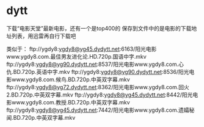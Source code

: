 # dytt
下载“电影天堂”最新电影，还有一个是top400的
保存到文件中的是电影的下载地址列表，用迅雷再自行下载吧

类似于：
ftp://ygdy8:ygdy8@yg45.dydytt.net:6163/阳光电影www.ygdy8.com.最佳男友进化论.HD.720p.国语中字.mkv
ftp://ygdy8:ygdy8@yg90.dydytt.net:8537/阳光电影www.ygdy8.com.心仇.BD.720p.英语中字.mkv
ftp://ygdy8:ygdy8@yg90.dydytt.net:8536/阳光电影www.ygdy8.com.候鸟.BD.720p.中英双字幕.mkv
ftp://ygdy8:ygdy8@yg72.dydytt.net:8362/阳光电影www.ygdy8.com.回火2.BD.720p.中英双字幕.mkv
ftp://ygdy8:ygdy8@yg45.dydytt.net:8442/阳光电影www.ygdy8.com.教授.BD.720p.中英双字幕.mkv
ftp://ygdy8:ygdy8@yg45.dydytt.net:7442/阳光电影www.ygdy8.com.遗孀秘闻.BD.720p.中英双字幕.mkv
